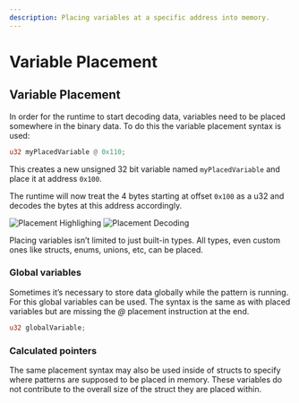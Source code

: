 ```yaml
---
description: Placing variables at a specific address into memory.
---
```


# Variable Placement

## Variable Placement

In order for the runtime to start decoding data, variables need to be placed somewhere in the binary data. To do this the variable placement syntax is used:

```rust
u32 myPlacedVariable @ 0x110;
```

This creates a new unsigned 32 bit variable named `myPlacedVariable` and place it at address `0x100`.

The runtime will now treat the 4 bytes starting at offset `0x100` as a u32 and decodes the bytes at this address accordingly.

![Placement Highlighing](https://imhex.werwolv.net/docs/\_images/hex4.png) ![Placement Decoding](https://imhex.werwolv.net/docs/\_images/data6.png)

Placing variables isn’t limited to just built-in types. All types, even custom ones like structs, enums, unions, etc, can be placed.

### Global variables

Sometimes it’s necessary to store data globally while the pattern is running. For this global variables can be used. The syntax is the same as with placed variables but are missing the _@_ placement instruction at the end.

```rust
u32 globalVariable;
```

### Calculated pointers

The same placement syntax may also be used inside of structs to specify where patterns are supposed to be placed in memory. These variables do not contribute to the overall size of the struct they are placed within.
